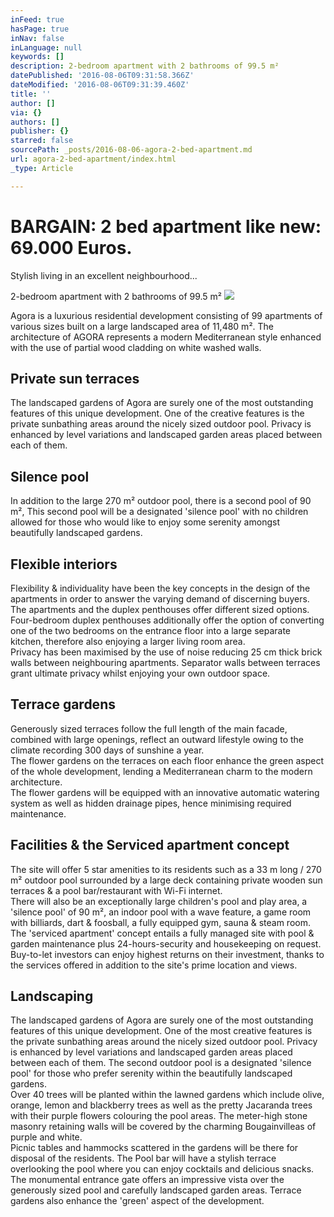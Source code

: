 ```yaml
---
inFeed: true
hasPage: true
inNav: false
inLanguage: null
keywords: []
description: 2-bedroom apartment with 2 bathrooms of 99.5 m²
datePublished: '2016-08-06T09:31:58.366Z'
dateModified: '2016-08-06T09:31:39.460Z'
title: ''
author: []
via: {}
authors: []
publisher: {}
starred: false
sourcePath: _posts/2016-08-06-agora-2-bed-apartment.md
url: agora-2-bed-apartment/index.html
_type: Article

---
```

# BARGAIN: 2 bed apartment like new: 69.000 Euros.

Stylish living in an excellent neighbourhood...

2-bedroom apartment with 2 bathrooms of 99.5 m²
![](https://the-grid-user-content.s3-us-west-2.amazonaws.com/e23c0d02-880c-404b-b518-a13b3b898de2.jpg)

Agora is a luxurious residential development consisting of 99 apartments of various sizes built on a large landscaped area of 11,480 m². The architecture of AGORA represents a modern Mediterranean style enhanced with the use of partial wood cladding on white washed walls.

## Private sun terraces

The landscaped gardens of Agora are surely one of the most outstanding features of this unique development. One of the creative features is the private sunbathing areas around the nicely sized outdoor pool. Privacy is enhanced by level variations and landscaped garden areas placed between each of them.

## Silence pool

In addition to the large 270 m² outdoor pool, there is a second pool of 90 m², This second pool will be a designated 'silence pool' with no children allowed for those who would like to enjoy some serenity amongst beautifully landscaped gardens.

## Flexible interiors

Flexibility & individuality have been the key concepts in the design of the apartments in order to answer the varying demand of discerning buyers. The apartments and the duplex penthouses offer different sized options.  
Four-bedroom duplex penthouses additionally offer the option of converting one of the two bedrooms on the entrance floor into a large separate kitchen, therefore also enjoying a larger living room area.  
Privacy has been maximised by the use of noise reducing 25 cm thick brick walls between neighbouring apartments. Separator walls between terraces grant ultimate privacy whilst enjoying your own outdoor space.

## Terrace gardens

Generously sized terraces follow the full length of the main facade, combined with large openings, reflect an outward lifestyle owing to the climate recording 300 days of sunshine a year.  
The flower gardens on the terraces on each floor enhance the green aspect of the whole development, lending a Mediterranean charm to the modern architecture.  
The flower gardens will be equipped with an innovative automatic watering system as well as hidden drainage pipes, hence minimising required maintenance.

## Facilities & the Serviced apartment concept

The site will offer 5 star amenities to its residents such as a 33 m long / 270 m² outdoor pool surrounded by a large deck containing private wooden sun terraces & a pool bar/restaurant with Wi-Fi internet.  
There will also be an exceptionally large children's pool and play area, a 'silence pool' of 90 m², an indoor pool with a wave feature, a game room with billiards, dart & foosball, a fully equipped gym, sauna & steam room.  
The 'serviced apartment' concept entails a fully managed site with pool & garden maintenance plus 24-hours-security and housekeeping on request. Buy-to-let investors can enjoy highest returns on their investment, thanks to the services offered in addition to the site's prime location and views.

## Landscaping

The landscaped gardens of Agora are surely one of the most outstanding features of this unique development. One of the most creative features is the private sunbathing areas around the nicely sized outdoor pool. Privacy is enhanced by level variations and landscaped garden areas placed between each of them. The second outdoor pool is a designated 'silence pool' for those who prefer serenity within the beautifully landscaped gardens.  
Over 40 trees will be planted within the lawned gardens which include olive, orange, lemon and blackberry trees as well as the pretty Jacaranda trees with their purple flowers colouring the pool areas. The meter-high stone masonry retaining walls will be covered by the charming Bougainvilleas of purple and white.  
Picnic tables and hammocks scattered in the gardens will be there for disposal of the residents. The Pool bar will have a stylish terrace overlooking the pool where you can enjoy cocktails and delicious snacks. The monumental entrance gate offers an impressive vista over the generously sized pool and carefully landscaped garden areas. Terrace gardens also enhance the 'green' aspect of the development.
